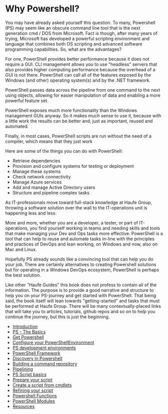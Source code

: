 # Why Powershell?

You may have already asked yourself this question. To many, Powershell \(PS\) may seem like an obscure command line tool that is the next generation cmd / DOS from Microsoft. Fact is though, after many years of trying, Microsoft has developed a powerful scripting environment and language that combines both OS scripting and advanced software programming capabilities. So, what are the advantages?

For one, PowerShell provides better performance because it does not require a GUI. CLI management allows you to use "headless" servers that also provides higher computing performance because the overhead of a GUI is not there. PowerShell can call all of the features exposed by the Windows \(and other\) operating system\(s\) and by the .NET framework.

PowerShell passes data across the pipeline from one command to the next using objects, allowing for easier manipulation of data and enabling a more powerful feature set.

PowerShell exposes much more functionality than the Windows management GUIs anyway. So it makes much sense to use it, because with a little work the results can be better and, just as important, reused and automated.

Finally, in most cases, PowerShell scripts are run without the need of a compiler, which means that they just work

Here are some of the things you can do with PowerShell:

* Retrieve dependencies
* Provision and configure systems for testing or deployment
* Manage these systems
* Check network connectivity
* Manage Azure services
* Add and manage Active Directory users
* Structure and pipeline complex tasks

As IT-professionals move toward full-stack knowledge at Haufe Group, throwing a software solution over the wall to the IT-operations unit is happening less and less. 

More and more, whether you are a developer, a tester, or part of IT-operations, you find yourself working in teams and needing skills and tools that make managing your Dev and Ops tasks more effective. PowerShell is a tool that can help to reuse and automate tasks in-line with the principles and practices of DevOps and lean working, on Windows and now, also on Mac and Linux.

Hopefully PS already sounds like a convincing tool that can help you do your job. There are certainly alternatives to creating Powershell solutions but for operating in a Windows DevOps ecosystem, PowerShell is perhaps the best solution.

Like other "Haufe Guides" this book does not profess to contain all of the information. The purpose is to provide a good narrative and structure to help you on your PS-journey and get started with PowerShell. That being said, the book itself will lean towards "getting-started" and tasks that must be performed at Haufe Group. There will be many contextually-placed links that will take you to articles, tutorials, github repos and so on to help you continue the journey, but this is just the beginning.

* [Introduction](README.md)
* [PS - The Basics](chapter1.md)
* [Get Powershell](get-powershell.md)
* [Configure your PowerShellEnvironment](configure-your-powershellenvironment.md)
* [PS development environments](effective-ps-development-environements.md)
* [PowerShell Framework](powershell-framework.md)
* [Discovery in Powershell](discovery-in-powershell.md)
* [Building a command repository](basic-commands-and-the-pipeline.md)
* [Pipelining](pipelining.md)
* [PS Script basics](ps-scripts.md)
* [Prepare your script](prepare-your-script.md)
* [Create a script from cmdlets](a-bunch-of-commands.md)
* [Refining your script](refining-with-loops.md)
* [Powershell Functions](11-psfunctions.md)
* [PowerShell Modules](powershell-modules.md)
* [Resources](resources.md)



